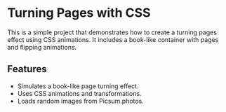 # Turning Pages with CSS

This is a simple project that demonstrates how to create a turning pages effect using CSS animations. It includes a book-like container with pages and flipping animations.


## Features

- Simulates a book-like page turning effect.
- Uses CSS animations and transformations.
- Loads random images from Picsum.photos.

